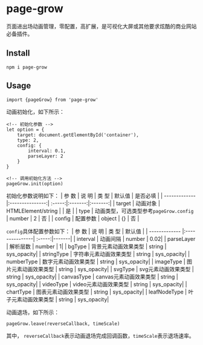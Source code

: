 # page-grow
页面进出场动画管理，零配置，高扩展，是可视化大屏或其他要求炫酷的商业网站必备插件。

## Install

```
npm i page-grow
```
## Usage

```
import {pageGrow} from 'page-grow'
```

动画初始化，如下所示：
```
<!-- 初始化参数 -->
let option = {
    target: document.getElementById('container'),
    type: 2,
    config: {
        interval: 0.1,
        parseLayer: 2
    }
}

<!-- 调用初始化方法 -->
pageGrow.init(option) 
```
初始化参数说明如下：
| 参 数          | 说 明           |   类 型  | 默认值 |  是否必填 |
| ------------- |:---------------:| :-----:|:-------:|:-------:|
| target          | 动画对象          |  HTMLElement/string  |  | 是 |
| type          | 动画类型，可选类型参考`pageGrow.config` |  number  | 2 | 否 |
| config          | 配置参数          |  object  | {} | 否 |

`config`具体配置参数如下：
| 参 数          | 说 明           |   类 型  | 默认值 |
| ------------- |:---------------| :-----:|-------|
| interval          | 动画间隔          |  number  |  0.02|
| parseLayer          | 解析层数          |  number  |  1|
| bgType          | 背景元素动画效果类型          |  string  |  sys_opacity|
| stringType          | 字符串元素动画效果类型          |  string  |  sys_opacity|
| numberType          | 数字元素动画效果类型          |  string  |  sys_opacity|
| imageType          | 图片元素动画效果类型          |  string  |  sys_opacity|
| svgType          | svg元素动画效果类型          |  string  |  sys_opacity|
| canvasType          | canvas元素动画效果类型          |  string  |  sys_opacity|
| videoType          | video元素动画效果类型          |  string  |  sys_opacity|
| chartType          | 图表元素动画效果类型          |  string  |  sys_opacity|
| leafNodeType          | 叶子元素动画效果类型          |  string  |  sys_opacity|



动画退场，如下所示：
```
pageGrow.leave(reverseCallback, timeScale)
```
其中， `reverseCallback`表示动画退场完成回调函数，`timeScale`表示退场速率。